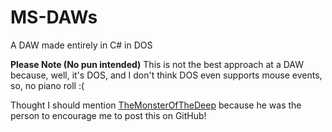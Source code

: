 # MS-DAWs
A DAW made entirely in C# in DOS

**Please Note (No pun intended)**
This is not the best approach at a DAW because, well, it's DOS, and I don't think DOS even supports mouse events, so, no piano roll :(

Thought I should mention [TheMonsterOfTheDeep](www.github.com/TheMonsterOfTheDeep) because he was the person to encourage me to post this on GitHub!
